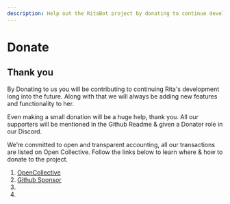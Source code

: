 ```yaml
---
description: Help out the RitaBot project by donating to continue development
---
```


# Donate

## Thank you <a href="#thank-you-for-considering-to-donate-to-the-rita-bot-project" id="thank-you-for-considering-to-donate-to-the-rita-bot-project"></a>

By Donating to us you will be contributing to continuing Rita's development long into the future. Along with that we will always be adding new features and functionality to her.

Even making a small donation will be a huge help, thank you. All our supporters will be mentioned in the Github Readme & given a Donater role in our Discord.

We’re committed to open and transparent accounting, all our transactions are listed on Open Collective. Follow the links below to learn where & how to donate to the project.

1. [OpenCollective](https://opencollective.com/RitaBot-Project)
2. [Github Sponsor](https://github.com/sponsors/RitaBot-Project)
3. &#x20;
4.
